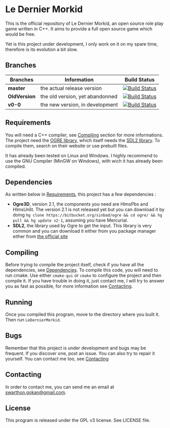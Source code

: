 # Le Dernier Morkid

This is the official repository of Le Dernier Morkid, an open source role play game written in C++.
It aims to provide a full open source game which would be free.

Yet is this project under development, I only work on it on my spare time, therefore is its evolution a bit slow.

## Branches

Branches | Information | Build Status
---------|-------------|-------------
**master** | the actual release version | [![Build Status](https://travis-ci.org/Swarthon/LeDernierMorkid.svg?branch=master)](https://travis-ci.org/Swarthon/LeDernierMorkid)
**OldVersion** | the old version, yet abandonned | [![Build Status](https://travis-ci.org/Swarthon/LeDernierMorkid.svg?branch=OldVersion)](https://travis-ci.org/Swarthon/LeDernierMorkid)
**v0-0** | the new version, in development | [![Build Status](https://travis-ci.org/Swarthon/LeDernierMorkid.svg?branch=v0-0)](https://travis-ci.org/Swarthon/LeDernierMorkid)

## Requirements

You will need a C++ compiler, see [Compiling](#compiling) section for more informations.  The project need the [OGRE library](http://ogre3d.org), which itself needs the [SDL2 library](http://libsdl.org/). To compile them, search on their website or use prebuilt files.

It has already been tested on Linux and Windows. I highly recommend to use the GNU Compiler (MinGW on Windows), with wich it has already been compiled.

## Dependencies

As written below in [Requirements](#requirement), this project has a few dependencies :
 - **Ogre3D**, version 2.1, the components you need are HlmsPbs and HlmsUnlit. The version 2.1 is not released yet but you can download it by doing `hg clone https://bitbucket.org/sinbad/ogre && cd ogre/ && hg pull && hg update v2-1`, assuming you have Mercurial.
 - **SDL2**, the library used by Ogre to get the input. This library is very common and you can download it either from you package manager either from [the official site](http://libsdl.org/)

## Compiling

Before trying to compile the project itself, check if you have all the dependencies, see [Dependencies](#dependencies). To compile this code, you will need to run cmake. Use either `cmake-gui` or `cmake` to configure the project and then compile it. If you have trouble in doing it, just contact me, I will try to answer you as fast as possible, for more information see [Contacting](#contacting).

## Running

Once you compiled this program, move to the directory where you built it. Then run `LeDernierMorkid`.

## Bugs

Remember that this project is under development and bugs may be frequent. If you discover one, post an issue. You can also try to repair it yourself. You can contact me too, see [Contacting](#contacting)

## Contacting

In order to contact me, you can send me an email at swarthon.gokan@gmail.com.

## License

This program is released under the GPL v3 license. See LICENSE file.
